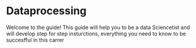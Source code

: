 # Dataprocessing

Welcome to the guide!
This guide will help you to be a data Sciencetist and will develop step for step insturctions, everything you need to know to be succesfful in this carrer
